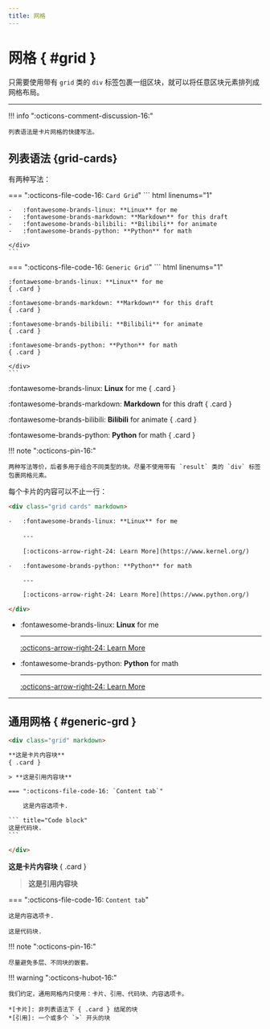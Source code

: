```yaml
---
title: 网格
---
```


网格 { #grid }
==============

只需要使用带有 `grid` 类的 `div` 标签包裹一组区块，就可以将任意区块元素排列成网格布局。

---

!!! info ":octicons-comment-discussion-16:"

    列表语法是卡片网格的快捷写法。

列表语法 {grid-cards}
---------------------

有两种写法：

=== ":octicons-file-code-16: `Card Grid`"
    ``` html linenums="1"
    <div class="grid cards" markdown>
    
    -   :fontawesome-brands-linux: **Linux** for me
    -   :fontawesome-brands-markdown: **Markdown** for this draft
    -   :fontawesome-brands-bilibili: **Bilibili** for animate
    -   :fontawesome-brands-python: **Python** for math
    
    </div>
    ```
    
=== ":octicons-file-code-16: `Generic Grid`"
    ``` html linenums="1"
    <div class="grid" markdown>
    
    :fontawesome-brands-linux: **Linux** for me
    { .card }
    
    :fontawesome-brands-markdown: **Markdown** for this draft
    { .card }
    
    :fontawesome-brands-bilibili: **Bilibili** for animate
    { .card }
    
    :fontawesome-brands-python: **Python** for math
    { .card }
    
    </div>
    ```

<div class="grid" markdown>

:fontawesome-brands-linux: **Linux** for me
{ .card }

:fontawesome-brands-markdown: **Markdown** for this draft
{ .card }

:fontawesome-brands-bilibili: **Bilibili** for animate
{ .card }

:fontawesome-brands-python: **Python** for math
{ .card }

</div>

!!! note ":octicons-pin-16:"

    两种写法等价，后者多用于组合不同类型的块。尽量不使用带有 `result` 类的 `div` 标签包裹网格元素。

每个卡片的内容可以不止一行：

``` html linenums="1"
<div class="grid cards" markdown>

-   :fontawesome-brands-linux: **Linux** for me
   
    ---
   
    [:octicons-arrow-right-24: Learn More](https://www.kernel.org/)

-   :fontawesome-brands-python: **Python** for math

    ---

    [:octicons-arrow-right-24: Learn More](https://www.python.org/)

</div>
```

<div class="grid cards" markdown>

-   :fontawesome-brands-linux: **Linux** for me
   
    ---
   
    [:octicons-arrow-right-24: Learn More](https://www.kernel.org/)

-   :fontawesome-brands-python: **Python** for math

    ---

    [:octicons-arrow-right-24: Learn More](https://www.python.org/)

</div>

---

通用网格 { #generic-grd }
-------------------------

```` html linenums="1"
<div class="grid" markdown>

**这是卡片内容块** 
{ .card }

> **这是引用内容块** 

=== ":octicons-file-code-16: `Content tab`"

    这是内容选项卡.

``` title="Code block"
这是代码块.
```

</div>
````

<div class="grid" markdown>

**这是卡片内容块** 
{ .card }

> **这是引用内容块** 

=== ":octicons-file-code-16: `Content tab`"

    这是内容选项卡.

``` title="Code block"
这是代码块.
```

</div>

!!! note ":octicons-pin-16:"

    尽量避免多层、不同块的嵌套。

!!! warning ":octicons-hubot-16:"

    我们约定，通用网格内只使用：卡片、引用、代码块、内容选项卡。
    
    *[卡片]: 非列表语法下 { .card } 结尾的块
    *[引用]: 一个或多个 `>` 开头的块
